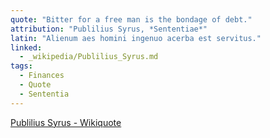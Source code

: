 ```yaml
---
quote: "Bitter for a free man is the bondage of debt."
attribution: "Publilius Syrus, *Sententiae*"
latin: "Alienum aes homini ingenuo acerba est servitus."
linked:
  - _wikipedia/Publilius_Syrus.md
tags:
  - Finances
  - Quote
  - Sententia
---
```

[Publilius Syrus - Wikiquote](https://en.wikiquote.org/wiki/Publilius_Syrus)
